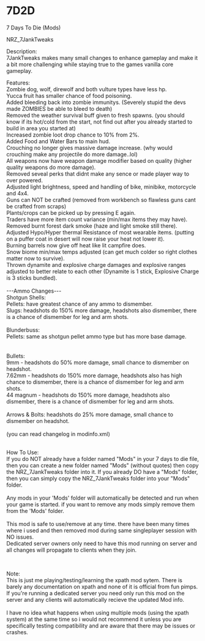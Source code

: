 # 7D2D
7 Days To Die (Mods)

NRZ_7JankTweaks

Description:
</br>
	7JankTweaks makes many small changes to enhance gameplay and make it a bit more challenging while staying true to the games vanilla core gameplay.

       


Features:
</br>
	Zombie dog, wolf, direwolf and both vulture types have less hp.
	</br>
	Yucca fruit has smaller chance of food poisoning.
	</br>
	Added bleeding back into zombie immunitys. (Severely stupid the devs made ZOMBIES be able to bleed to death)
	</br>
	Removed the weather survival buff given to fresh spawns. (you should know if its hot/cold from the start, not find out after you already started to build in area you started at)
	</br>
	Increased zombie loot drop chance to 10% from 2%.
	</br>
	Added Food and Water Bars to main hud.
	</br>
	Crouching no longer gives massive damage increase. (why would crouching make any projectile do more damage..lol)
	</br>
	All weapons now have weapon damage modifier based on quality (higher quality weapons do more damage).
	</br>
	Removed seveal perks that didnt make any sence or made player way to over powered.
	</br>
	Adjusted light brightness, speed and handling of bike, minibike, motorcycle and 4x4.
	</br> 
	Guns can NOT be crafted (removed from workbench so flawless guns cant be crafted from scraps)
	</br>
	Plants/crops can be picked up by pressing E again.
	</br>
	Traders have more item count variance (min/max items they may have).
	</br>
	Removed burnt forest dark smoke (haze and light smoke still there).
	</br>
	Adjusted Hypo/Hyper thermal Resistance of most wearable items. (putting on a puffer coat in desert will now raise your heat not lower it).
	</br>
	Burning barrels now give off heat like lit campfire does.
	</br>
	Snow biome min/max temps adjusted (can get much colder so right clothes matter now to survive).
	</br>
	Thrown dynamite and explosive charge damages and explosive ranges adjusted to better relate to each other (Dynamite is 1 stick, Explosive Charge is 3 sticks bundled).
	</br></br>
	---Ammo Changes---</br>	
	Shotgun Shells:</br> 
		Pellets: have greatest chance of any ammo to dismember.</br> 
		Slugs: headshots do 150% more damage, headshots also dismember, there is a chance of dismember for leg and arm shots.</br>
	</br>
	Blunderbuss:</br> 
		Pellets: same as shotgun pellet ammo type but has more base damage.</br>
	</br>	
	Bullets:</br> 
		9mm - headshots do 50% more damage, small chance to dismember on headshot.</br>
		7.62mm - headshots do 150% more damage, headshots also has high chance to dismember, there is a chance of dismember for leg and arm shots.</br>
		44 magnum - headshots do 150% more damage, headshots also dismember, there is a chance of dismember for leg and arm shots.</br>
	</br>
	Arrows & Bolts: headshots do 25% more damage, small chance to dismember on headshot.
	</br></br>
(you can read changelog in modinfo.xml)
</br></br>

How To Use:
</br> 
If you do NOT already have a folder named "Mods" in your 7 days to die file, then you can create a new folder named "Mods" (without quotes) then copy the NRZ_7JankTweaks folder into it.
If you already DO have a "Mods" folder, then you can simply copy the NRZ_7JankTweaks folder into your "Mods" folder.
</br></br>
Any mods in your 'Mods' folder will automatically be detected and run when your game is started.
if you want to remove any mods simply remove them from the 'Mods' folder. 
</br></br>
This mod is safe to use/remove at any time. there have been many times where i used and then removed mod during same singleplayer session with NO issues.</br>Dedicated server owners only need to have this mod running on server and all changes will propagate to clients when they join.

</br>

Note:
</br>
This is just me playing/testing/learning the xpath mod sytem.
There is barely any documentation on xpath and none of it is official from fun pimps.
If you're running a dedicated server you need only run this mod on the server and any clients will automatically recieve the updated Mod info.
</br></br>
I have no idea what happens when using multiple mods (using the xpath system) at the same time so i would not recommend it unless you are specifically testing compatibility and are aware that there may be issues or crashes.
